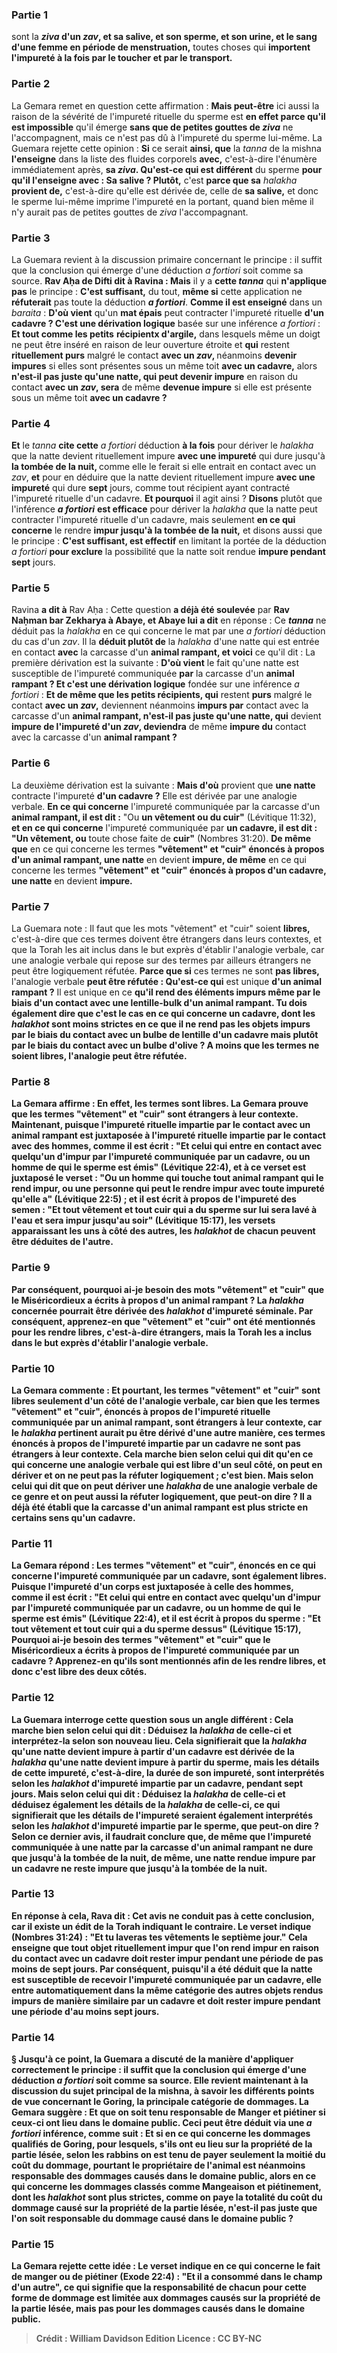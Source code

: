 
### Partie 1
sont la <b><i>ziva</i> d'un <i>zav</i>, et sa salive, et son sperme, et son urine, et le sang d'une femme en période de menstruation,</b> toutes choses qui <b>importent l'impureté à la fois par le toucher et par le transport.</b>

### Partie 2
La Gemara remet en question cette affirmation : <b>Mais peut-être</b> ici aussi la raison de la sévérité de l'impureté rituelle du sperme est <b>en effet parce qu'il est impossible</b> qu'il émerge <b>sans que de petites gouttes de <i>ziva</i></b> ne l'accompagnent, mais ce n'est pas dû à l'impureté du sperme lui-même. La Guemara rejette cette opinion : <b>Si</b> ce serait <b>ainsi, que</b> la <i>tanna</i> de la mishna <b>l'enseigne</b> dans la liste des fluides corporels <b>avec,</b> c'est-à-dire l'énumère immédiatement après, <b>sa <i>ziva</i>. Qu'est-ce qui est différent</b> du sperme <b>pour qu'il l'enseigne avec : Sa salive ? Plutôt,</b> c'est <b>parce que sa</b> <i>halakha</i> <b>provient de,</b> c'est-à-dire qu'elle est dérivée de, celle de <b>sa salive,</b> et donc le sperme lui-même imprime l'impureté en la portant, quand bien même il n'y aurait pas de petites gouttes de <i>ziva</i> l'accompagnant.

### Partie 3
La Guemara revient à la discussion primaire concernant le principe : il suffit que la conclusion qui émerge d'une déduction <i>a fortiori</i> soit comme sa source. <b>Rav Aḥa de Difti dit à Ravina : Mais</b> il y a <b>cette <i>tanna</i></b> qui <b>n'applique pas</b> le principe : <b>C'est suffisant,</b> du tout, <b>même si</b> cette application ne <b>réfuterait</b> pas toute la déduction <b><i>a fortiori</i></b>. <b>Comme il est enseigné</b> dans un <i>baraita</i> : <b>D'où vient</b> qu'un <b>mat épais</b> peut contracter l'impureté rituelle <b>d'un cadavre ? C'est une dérivation logique</b> basée sur une inférence <i>a fortiori</i> : <b>Et tout comme les petits</b> <b>récipientx d'argile,</b> dans lesquels même un doigt ne peut être inséré en raison de leur ouverture étroite et <b>qui</b> restent <b>rituellement purs</b> malgré le contact <b>avec un <i>zav</i>, </b> néanmoins <b>devenir impures</b> si elles sont présentes sous un même toit <b>avec un cadavre,</b> alors <b>n'est-il pas juste qu'une natte, qui peut devenir impure</b> en raison du contact <b>avec un <i>zav</i>, sera</b> de même <b>devenue impure</b> si elle est présente sous un même toit <b>avec un cadavre ? </b>

### Partie 4
<b>Et</b> le <i>tanna</i> <b>cite cette</b> <i>a fortiori</i> déduction <b>à la fois</b> pour dériver le <i>halakha</i> que la natte devient rituellement impure <b>avec une impureté</b> qui dure jusqu'à <b>la tombée de la nuit, </b> comme elle le ferait si elle entrait en contact avec un <i>zav</i>, <b>et</b> pour en déduire que la natte devient rituellement impure <b>avec une impureté</b> qui dure <b>sept</b> jours, comme tout récipient ayant contracté l'impureté rituelle d'un cadavre. <b>Et pourquoi</b> il agit ainsi ? <b>Disons</b> plutôt que l'inférence <b><i>a fortiori</i></b> <b>est efficace</b> pour dériver la <i>halakha</i> que la natte peut contracter l'impureté rituelle d'un cadavre, mais seulement <b>en ce qui concerne</b> le rendre <b>impur jusqu'à la tombée de la nuit,</b> et disons aussi que le principe : <b>C'est suffisant, est effectif</b> en limitant la portée de la déduction <i>a fortiori</i> <b>pour exclure</b> la possibilité que la natte soit rendue <b>impure pendant sept</b> jours.

### Partie 5
Ravina <b>a dit à</b> Rav Aḥa : Cette question <b>a déjà été soulevée</b> par <b>Rav Naḥman bar Zekharya à Abaye, et Abaye lui a dit</b> en réponse : Ce <b><i>tanna</i></b> ne déduit pas la <i>halakha</i> en ce qui concerne le mat par une <i>a fortiori</i> déduction du cas d'un <i>zav</i>. Il la <b>déduit plutôt de</b> la <i>halakha</i> d'une natte</b> qui est entrée en contact <b>avec</b> la carcasse d'un <b>animal rampant, et voici</b> ce qu'il dit :</b> La première dérivation est la suivante : <b>D'où vient</b> le fait qu'une natte</b> est susceptible de l'impureté communiquée <b>par</b> la carcasse d'un <b>animal rampant ? Et c'est une dérivation logique</b> fondée sur une inférence <i>a fortiori</i> : <b>Et de même que les petits récipients, qui</b> restent <b>purs</b> malgré le contact <b>avec un <i>zav</i>,</b> deviennent néanmoins <b>impurs par</b> contact avec la carcasse d'un <b>animal rampant, n'est-il pas juste qu'une natte, qui</b> devient <b>impure de l'impureté d'un <i>zav</i>, deviendra</b> de même <b>impure du</b> contact avec la carcasse d'un <b>animal rampant ? </b>

### Partie 6
La deuxième dérivation est la suivante : <b>Mais d'où</b> provient que <b>une natte</b> contracte l'impureté <b>d'un cadavre ?</b> Elle est dérivée par une analogie verbale. <b>En ce qui concerne</b> l'impureté communiquée par la carcasse d'un <b>animal rampant, il est dit :</b> "Ou <b>un vêtement ou du cuir"</b> (Lévitique 11:32), <b>et en ce qui concerne</b> l'impureté communiquée par <b>un cadavre, il est dit : "Un vêtement, ou</b> toute chose faite de <b>cuir"</b> (Nombres 31:20). <b>De même que</b> en ce qui concerne les termes <b>"vêtement" et "cuir" énoncés à propos d'un animal rampant, une natte</b> en devient <b>impure, de même</b> en ce qui concerne les termes <b>"vêtement" et "cuir" énoncés à propos d'un cadavre, une natte</b> en devient <b>impure.</b>

### Partie 7
La Guemara note : Il faut que les mots "vêtement" et "cuir" soient <b>libres,</b> c'est-à-dire que ces termes doivent être étrangers dans leurs contextes, et que la Torah les ait inclus dans le but exprès d'établir l'analogie verbale, car une analogie verbale qui repose sur des termes par ailleurs étrangers ne peut être logiquement réfutée. <b>Parce que si</b> ces termes ne sont <b>pas libres,</b> l'analogie verbale <b>peut être réfutée : Qu'est-ce qui</b> est unique <b>d'un animal rampant ?</b> Il est unique en ce <b>qu'il <b>rend</b> des éléments <b>impurs</b> même <b>par le biais</b> d'un contact avec <b>une lentille-bulk</b> d'un animal rampant. <b>Tu dois</b> également <b>dire</b> que c'est le cas <b>en ce qui concerne un cadavre,</b> dont les <i>halakhot</i> sont moins strictes <b>en ce que</b> il ne <b>rend pas</b> les objets <b>impurs par le biais</b> du contact avec <b>un bulbe de lentille</b> d'un cadavre mais <b>plutôt par le biais</b> du contact avec <b>un bulbe d'olive ? </b> A moins que les termes ne soient libres, l'analogie peut être réfutée.

### Partie 8
La Gemara affirme : <b>En effet,</b> les termes <b>sont libres.</b> La Gemara prouve que les termes "vêtement" et "cuir" sont étrangers à leur contexte. <b>Maintenant, puisque</b> l'impureté rituelle impartie par le contact avec <b>un animal rampant est juxtaposée à</b> l'impureté rituelle impartie par le contact avec <b>des hommes, comme il est écrit : </b> "Et celui qui entre en contact avec quelqu'un d'impur par l'impureté communiquée par un cadavre, <b>ou un homme de qui</b> le sperme <b>est émis"</b> (Lévitique 22:4), <b>et à ce verset</b> est juxtaposé le verset : <b>"Ou un homme qui touche tout animal rampant</b> qui le rend impur, ou une personne qui peut le rendre impur avec toute impureté qu'elle a" (Lévitique 22:5) ; <b>et il est écrit à propos</b> de l'impureté des <b>semen : "Et tout vêtement et tout cuir qui a du sperme sur lui</b> sera lavé à l'eau et sera impur jusqu'au soir" (Lévitique 15:17), les versets apparaissant les uns à côté des autres, les <i>halakhot</i> de chacun peuvent être déduites de l'autre.

### Partie 9
Par conséquent, <b>pourquoi ai-je</b> besoin des mots <b>"vêtement" et "cuir" que le Miséricordieux a écrits à propos d'un animal rampant ?</b> La <i>halakha</i> concernée pourrait être dérivée des <i>halakhot</i> d'impureté séminale. Par conséquent, <b>apprenez-en</b> que "vêtement" et "cuir" ont été mentionnés <b>pour les rendre libres,</b> c'est-à-dire étrangers, mais la Torah les a inclus dans le but exprès d'établir l'analogie verbale.

### Partie 10
La Gemara commente : <b>Et pourtant,</b> les termes "vêtement" et "cuir" <b>sont libres</b> seulement <b>d'un côté</b> de l'analogie verbale, car bien que les termes "vêtement" et "cuir", énoncés à propos de l'impureté rituelle communiquée par un animal rampant, sont étrangers à leur contexte, car le <i>halakha</i> pertinent aurait pu être dérivé d'une autre manière, ces termes énoncés à propos de l'impureté impartie par un cadavre ne sont pas étrangers à leur contexte. <b>Cela marche bien selon celui qui dit</b> qu'en ce qui concerne une analogie verbale qui est <b>libre</b> d'un seul <b>côté, on peut en dériver et</b> on <b>ne peut pas la réfuter</b> logiquement ; <b>c'est bien. Mais selon celui qui dit</b> que <b>on peut dériver</b> une <i>halakha</i> <b>de</b> une analogie verbale de ce genre <b>et</b> on <b>peut</b> aussi la <b>réfuter</b> logiquement, <b>que peut-on dire ?</b> Il a déjà été établi que la carcasse d'un animal rampant est plus stricte en certains sens qu'un cadavre.

### Partie 11
La Gemara répond : Les termes "vêtement" et "cuir", énoncés <b>en ce qui concerne</b> l'impureté communiquée par <b>un cadavre, sont également libres. Puisque</b> l'impureté d'un <b>corps est juxtaposée à</b> celle des <b>hommes, comme il est écrit : "Et celui qui entre en contact avec quelqu'un d'impur par l'impureté communiquée par un cadavre, ou un homme de qui</b> le sperme <b>est émis"</b> (Lévitique 22:4), <b>et il est écrit à propos du sperme : "Et tout vêtement et tout cuir qui a du sperme dessus"</b> (Lévitique 15:17), <b>Pourquoi ai-je</b> besoin des termes <b>"vêtement" et "cuir" que le Miséricordieux a écrits à propos</b> de l'impureté communiquée par <b>un cadavre ? Apprenez-en</b> qu'ils sont mentionnés afin <b>de les rendre libres, et</b> donc <b>c'est libre des deux côtés.</b>

### Partie 12
La Guemara interroge cette question sous un angle différent : <b>Cela marche bien selon celui qui dit : Déduisez</b> la <i>halakha</i> <b>de celle-ci et interprétez-la selon son</b> nouveau <b>lieu.</b> Cela signifierait que la <i>halakha</i> qu'une natte devient impure à partir d'un cadavre est dérivée de la <i>halakha</i> qu'une natte devient impure à partir du sperme, mais les détails de cette impureté, c'est-à-dire, la durée de son impureté, sont interprétés selon les <i>halakhot</i> d'impureté impartie par un cadavre, pendant sept jours. <b>Mais selon celui qui dit : Déduisez</b> la <i>halakha</i> <b>de celle-ci et</b> déduisez également les détails de la <i>halakha</i> <b>de celle-ci</b>, ce qui signifierait que les détails de l'impureté seraient également interprétés selon les <i>halakhot</i> d'impureté impartie par le sperme, <b>que peut-on dire ? </b> Selon ce dernier avis, il faudrait conclure que, de même que l'impureté communiquée à une natte par la carcasse d'un animal rampant ne dure que jusqu'à la tombée de la nuit, de même, une natte rendue impure par un cadavre ne reste impure que jusqu'à la tombée de la nuit.

### Partie 13
En réponse à cela, <b>Rava dit :</b> Cet avis ne conduit pas à cette conclusion, car il existe un édit de la Torah indiquant le contraire. <b>Le verset indique</b> (Nombres 31:24) : <b>"Et tu laveras tes vêtements le septième jour."</b> Cela enseigne que <b>tout objet rituellement impur</b> <b>que l'on rend impur</b> en raison du contact <b>avec un cadavre doit</b> rester impur pendant une période de <b>pas moins de sept</b> jours. Par conséquent, puisqu'il a été déduit que la natte est susceptible de recevoir l'impureté communiquée par un cadavre, elle entre automatiquement dans la même catégorie des autres objets rendus impurs de manière similaire par un cadavre et doit rester impure pendant une période d'au moins sept jours.

### Partie 14
§ Jusqu'à ce point, la Guemara a discuté de la manière d'appliquer correctement le principe : il suffit que la conclusion qui émerge d'une déduction <i>a fortiori</i> soit comme sa source. Elle revient maintenant à la discussion du sujet principal de la mishna, à savoir les différents points de vue concernant le Goring, la principale catégorie de dommages. La Gemara suggère : <b>Et que</b> on soit tenu <b>responsable</b> de <b>Manger et piétiner</b> si ceux-ci ont lieu <b>dans le domaine public.</b> Ceci peut être déduit <b>via</b> une <b><i>a fortiori</i></b> inférence, comme suit : <b>Et si</b> en ce qui concerne les dommages qualifiés de <b>Goring, pour lesquels,</b> s'ils ont eu lieu <b>sur la propriété de la partie lésée</b>, selon les rabbins on est tenu de <b>payer seulement la moitié</b> du coût du <b>dommage, pourtant</b> le propriétaire de l'animal est néanmoins <b>responsable</b> des dommages causés <b>dans le domaine public, </b> alors en ce qui concerne les dommages classés comme <b>Mangeaison et piétinement,</b> dont les <i>halakhot</i> sont plus strictes, <b>comme</b> on <b>paye la totalité</b> du coût du <b>dommage</b> causé <b>sur la propriété de la partie lésée</b>, <b>n'est-il pas juste que</b> l'on soit <b>responsable</b> du dommage causé <b>dans le domaine public ? </b>

### Partie 15
La Gemara rejette cette idée : <b>Le verset indique</b> en ce qui concerne le fait de manger ou de piétiner (Exode 22:4) : <b>"Et il a consommé dans le champ d'un autre"</b>, ce qui signifie que la responsabilité de chacun pour cette forme de dommage est limitée aux dommages causés sur la propriété de la partie lésée, mais <b>pas</b> pour les dommages causés <b>dans le domaine public.</b>

>Crédit : William Davidson Edition
>Licence : CC BY-NC